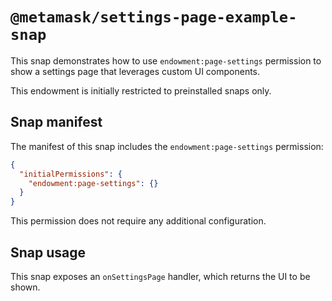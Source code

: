 # `@metamask/settings-page-example-snap`

This snap demonstrates how to use `endowment:page-settings` permission to show
a settings page that leverages custom UI components.

This endowment is initially restricted to preinstalled snaps only.

## Snap manifest

The manifest of this snap includes the `endowment:page-settings` permission:

```json
{
  "initialPermissions": {
    "endowment:page-settings": {}
  }
}
```

This permission does not require any additional configuration.

## Snap usage

This snap exposes an `onSettingsPage` handler, which returns the UI to be shown.
